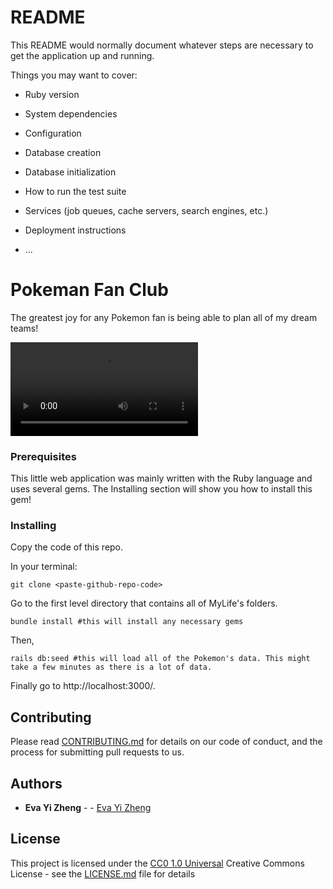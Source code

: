 # README

This README would normally document whatever steps are necessary to get the
application up and running.

Things you may want to cover:

* Ruby version

* System dependencies

* Configuration

* Database creation

* Database initialization

* How to run the test suite

* Services (job queues, cache servers, search engines, etc.)

* Deployment instructions

* ...

# Pokeman Fan Club

The greatest joy for any Pokemon fan is being able to plan all of my dream teams! 

![Alt text](app/assets/images/readme1.mp4?raw=true "Title")


### Prerequisites

This little web application was mainly written with the Ruby language and uses several gems. The Installing section will show you how to install this gem! 

### Installing
    
Copy the code of this repo.

In your terminal:

    git clone <paste-github-repo-code>

Go to the first level directory that contains all of MyLife's folders. 

    bundle install #this will install any necessary gems

Then,

    rails db:seed #this will load all of the Pokemon's data. This might take a few minutes as there is a lot of data.

Finally go to http://localhost:3000/.

## Contributing

Please read [CONTRIBUTING.md](CONTRIBUTING.md) for details on our code
of conduct, and the process for submitting pull requests to us.


## Authors
 - **Eva Yi Zheng** -  -
    [Eva Yi Zheng](https://github.com/yizheng1709)

## License

This project is licensed under the [CC0 1.0 Universal](LICENSE.md)
Creative Commons License - see the [LICENSE.md](LICENSE.md) file for details

